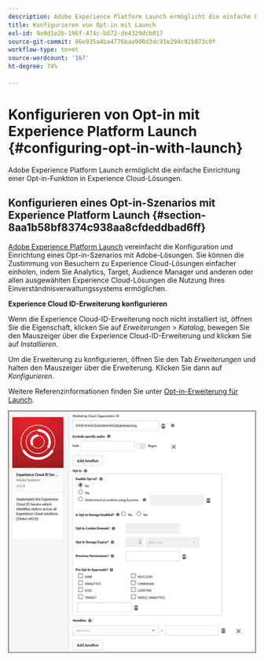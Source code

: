 ```yaml
---
description: Adobe Experience Platform Launch ermöglicht die einfache Einrichtung einer Opt-in-Funktion in Experience Cloud-Lösungen.
title: Konfigurieren von Opt-in mit Launch
exl-id: 9e9d1e2b-196f-474c-b872-de4329dcb017
source-git-commit: 06e935a4ba4776baa900d3dc91e294c92b873c0f
workflow-type: tm+mt
source-wordcount: '167'
ht-degree: 74%

---
```


# Konfigurieren von Opt-in mit Experience Platform Launch {#configuring-opt-in-with-launch}

Adobe Experience Platform Launch ermöglicht die einfache Einrichtung einer Opt-in-Funktion in Experience Cloud-Lösungen.

## Konfigurieren eines Opt-in-Szenarios mit Experience Platform Launch {#section-8aa1b58bf8374c938aa8cfdeddbad6ff}

[Adobe Experience Platform Launch](https://experienceleague.adobe.com/docs/launch/using/home.html) vereinfacht die Konfiguration und Einrichtung eines Opt-in-Szenarios mit Adobe-Lösungen. Sie können die Zustimmung von Besuchern zu Experience Cloud-Lösungen einfacher einholen, indem Sie Analytics, Target, Audience Manager und anderen oder allen ausgewählten Experience Cloud-Lösungen die Nutzung Ihres Einverständnisverwaltungssystems ermöglichen.

**Experience Cloud ID-Erweiterung konfigurieren**

Wenn die Experience Cloud-ID-Erweiterung noch nicht installiert ist, öffnen Sie die Eigenschaft, klicken Sie auf *Erweiterungen* > *Katalog*, bewegen Sie den Mauszeiger über die Experience Cloud-ID-Erweiterung und klicken Sie auf *Installieren*.

Um die Erweiterung zu konfigurieren, öffnen Sie den Tab *Erweiterungen* und halten den Mauszeiger über die Erweiterung. Klicken Sie dann auf *Konfigurieren*.

Weitere Referenzinformationen finden Sie unter [Opt-in-Erweiterung für Launch](https://experienceleague.adobe.com/docs/launch/using/extensions-ref/adobe-extension/id-service-extension/overview.html).

![](assets/optin-launch.jpg)
